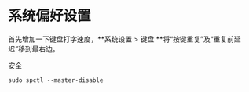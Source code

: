 # 系统偏好设置

首先增加一下键盘打字速度，**系统设置 &gt; 键盘 **将“按键重复”及“重复前延迟”移到最右边。







安全

```
sudo spctl --master-disable
```



